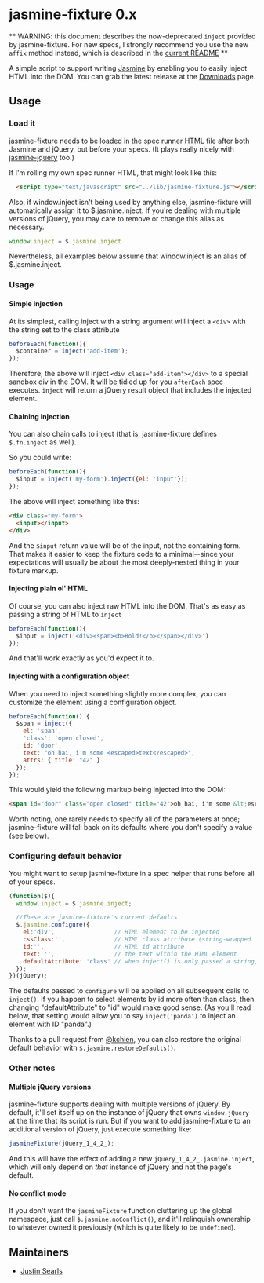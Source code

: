 # jasmine-fixture 0.x

** WARNING: this document describes the now-deprecated `inject` provided by jasmine-fixture. For new specs, I strongly recommend you use the new `affix` method instead, which is described in the [current README](https://github.com/searls/jasmine-fixture) **

A simple script to support writing [Jasmine](http://pivotal.github.com/jasmine) by enabling you to easily inject HTML into the DOM. You can grab the latest release at the [Downloads](https://github.com/searls/jasmine-fixture/downloads) page.

## Usage

### Load it

jasmine-fixture needs to be loaded in the spec runner HTML file after both Jasmine and jQuery, but before your specs. (It plays really nicely with [jasmine-jquery](https://github.com/velesin/jasmine-jquery) too.)

If I'm rolling my own spec runner HTML, that might look like this:

``` html
  <script type="text/javascript" src="../lib/jasmine-fixture.js"></script>
```

Also, if window.inject isn't being used by anything else, jasmine-fixture will automatically assign it to $.jasmine.inject. If you're dealing with multiple versions of jQuery, you may care to remove or change this alias as necessary.

``` javascript
window.inject = $.jasmine.inject
```

Nevertheless, all examples below assume that window.inject is an alias of $.jasmine.inject.

### Usage


#### Simple injection

At its simplest, calling inject with a string argument will inject a `<div>` with the string set to the class attribute

``` javascript
beforeEach(function(){
  $container = inject('add-item');
});
```

Therefore, the above will inject `<div class="add-item"></div>` to a special sandbox div in the DOM. It will be tidied up for you `afterEach` spec executes. `inject` will return a jQuery result object that includes the injected element.

#### Chaining injection

You can also chain calls to inject (that is, jasmine-fixture defines `$.fn.inject` as well).

So you could write:

``` javascript
beforeEach(function(){
  $input = inject('my-form').inject({el: 'input'});
});
```

The above will inject something like this:

``` html
<div class="my-form">
  <input></input>
</div>
```

And the `$input` return value will be of the input, not the containing form. That makes it easier to keep the fixture code to a minimal--since your expectations will usually be about the most deeply-nested thing in your fixture markup.

#### Injecting plain ol' HTML

Of course, you can also inject raw HTML into the DOM. That's as easy as passing a string of HTML to `inject`

``` javascript
beforeEach(function(){
  $input = inject('<div><span><b>Bold!</b></span></div>')
});
```

And that'll work exactly as you'd expect it to.

#### Injecting with a configuration object

When you need to inject something slightly more complex, you can customize the element using a configuration object.

``` javascript
beforeEach(function() {
  $span = inject({
    el: 'span',
    'class': 'open closed',
    id: 'door',
    text: "oh hai, i'm some <escaped>text</escaped>",
    attrs: { title: "42" }
  });
});
```

This would yield the following markup being injected into the DOM:

``` html
<span id="door" class="open closed" title="42">oh hai, i'm some &lt;escaped&gt;text&lt;/escaped&gt;</span>
```

Worth noting, one rarely needs to specify all of the parameters at once; jasmine-fixture will fall back on its defaults where you don't specify a value (see below).


### Configuring default behavior

You might want to setup jasmine-fixture in a spec helper that runs before all of your specs.

``` javascript
(function($){
  window.inject = $.jasmine.inject;

  //These are jasmine-fixture's current defaults
  $.jasmine.configure({
    el:'div',                 // HTML element to be injected
    cssClass:'',              // HTML class attribute (string-wrapped 'class' can also be used)
    id:'',                    // HTML id attribute
    text: '',                 // the text within the HTML element
    defaultAttribute: 'class' // when inject() is only passed a string, it'll be set on this attribute
  });
})(jQuery);
```

The defaults passed to `configure` will be applied on all subsequent calls to `inject()`. If you happen to select elements by id more often than class, then changing "defaultAttribute" to "id" would make good sense. (As you'll read below, that setting would allow you to say `inject('panda')` to inject an element with ID "panda".)

Thanks to a pull request from [@kchien](https://github.com/kchien), you can also restore the original default behavior with `$.jasmine.restoreDefaults()`.

### Other notes

#### Multiple jQuery versions

jasmine-fixture supports dealing with multiple versions of jQuery. By default, it'll set itself up on the instance of jQuery that owns `window.jQuery` at the time that its script is run. But if you want to add jasmine-fixture to an additional version of jQuery, just execute something like:

``` javascript
jasmineFixture(jQuery_1_4_2_);
```

And this will have the effect of adding a new `jQuery_1_4_2_.jasmine.inject`, which will only depend on *that* instance of jQuery and not the page's default.

#### No conflict mode

If you don't want the `jasmineFixture` function cluttering up the global namespace, just call `$.jasmine.noConflict()`, and it'll relinquish ownership to whatever owned it previously (which is quite likely to be `undefined`).

## Maintainers

* [Justin Searls](http://about.me/searls)